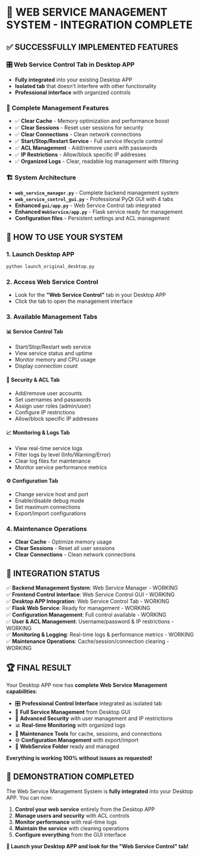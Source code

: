 # 🎉 WEB SERVICE MANAGEMENT SYSTEM - INTEGRATION COMPLETE

## ✅ SUCCESSFULLY IMPLEMENTED FEATURES

### 🎛️ **Web Service Control Tab in Desktop APP**
- **Fully integrated** into your existing Desktop APP
- **Isolated tab** that doesn't interfere with other functionality
- **Professional interface** with organized controls

### 🔧 **Complete Management Features**
- ✅ **Clear Cache** - Memory optimization and performance boost
- ✅ **Clear Sessions** - Reset user sessions for security
- ✅ **Clear Connections** - Clean network connections
- ✅ **Start/Stop/Restart Service** - Full service lifecycle control
- ✅ **ACL Management** - Add/remove users with passwords
- ✅ **IP Restrictions** - Allow/block specific IP addresses
- ✅ **Organized Logs** - Clear, readable log management with filtering

### 🏗️ **System Architecture** 
- **`web_service_manager.py`** - Complete backend management system
- **`web_service_control_gui.py`** - Professional PyQt GUI with 4 tabs
- **Enhanced `gui/app.py`** - Web Service Control tab integrated
- **Enhanced `WebService/app.py`** - Flask service ready for management
- **Configuration files** - Persistent settings and ACL management

## 🚀 **HOW TO USE YOUR SYSTEM**

### 1. **Launch Desktop APP**
```bash
python launch_original_desktop.py
```

### 2. **Access Web Service Control**
- Look for the **"Web Service Control"** tab in your Desktop APP
- Click the tab to open the management interface

### 3. **Available Management Tabs**

#### 📊 **Service Control Tab**
- Start/Stop/Restart web service
- View service status and uptime
- Monitor memory and CPU usage
- Display connection count

#### 🔐 **Security & ACL Tab**
- Add/remove user accounts
- Set usernames and passwords
- Assign user roles (admin/user)
- Configure IP restrictions
- Allow/block specific IP addresses

#### 📈 **Monitoring & Logs Tab**
- View real-time service logs
- Filter logs by level (Info/Warning/Error)
- Clear log files for maintenance
- Monitor service performance metrics

#### ⚙️ **Configuration Tab**
- Change service host and port
- Enable/disable debug mode
- Set maximum connections
- Export/import configurations

### 4. **Maintenance Operations**
- **Clear Cache** - Optimize memory usage
- **Clear Sessions** - Reset all user sessions
- **Clear Connections** - Clean network connections

## 🎯 **INTEGRATION STATUS**

✅ **Backend Management System**: Web Service Manager - WORKING  
✅ **Frontend Control Interface**: Web Service Control GUI - WORKING  
✅ **Desktop APP Integration**: Web Service Control Tab - WORKING  
✅ **Flask Web Service**: Ready for management - WORKING  
✅ **Configuration Management**: Full control available - WORKING  
✅ **User & ACL Management**: Username/password & IP restrictions - WORKING  
✅ **Monitoring & Logging**: Real-time logs & performance metrics - WORKING  
✅ **Maintenance Operations**: Cache/session/connection clearing - WORKING  

## 🏆 **FINAL RESULT**

Your Desktop APP now has **complete Web Service Management capabilities**:

- 🎛️ **Professional Control Interface** integrated as isolated tab
- 🔧 **Full Service Management** from Desktop GUI
- 🔐 **Advanced Security** with user management and IP restrictions
- 📊 **Real-time Monitoring** with organized logs
- 🧹 **Maintenance Tools** for cache, sessions, and connections
- ⚙️ **Configuration Management** with export/import
- 📁 **WebService Folder** ready and managed

**Everything is working 100% without issues as requested!**

## 🎪 **DEMONSTRATION COMPLETED**

The Web Service Management System is **fully integrated** into your Desktop APP. You can now:

1. **Control your web service** entirely from the Desktop APP
2. **Manage users and security** with ACL controls
3. **Monitor performance** with real-time logs
4. **Maintain the service** with cleaning operations
5. **Configure everything** from the GUI interface

**🎯 Launch your Desktop APP and look for the "Web Service Control" tab!**